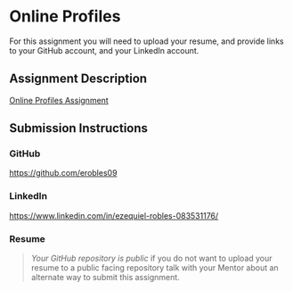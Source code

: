 # Online Profiles
For this assignment you will need to upload your resume, and provide links to your GitHub account, and your LinkedIn account.

## Assignment Description
[Online Profiles Assignment](https://education.launchcode.org/liftoff/assignments/online-profiles/)

## Submission Instructions
 
### GitHub
https://github.com/erobles09 
### LinkedIn
https://www.linkedin.com/in/ezequiel-robles-083531176/
### Resume


> *Your GitHub repository is public* if you do not want to upload your resume to a public facing repository talk with your Mentor about an alternate way to submit this assignment.
